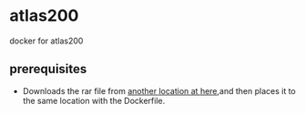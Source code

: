 # atlas200
docker for atlas200
## prerequisites 
* Downloads the rar file from [another location at here](https://github.com/Ascend/ascenddk-private/tree/master/B750SP05
),and then places it to the same location with the Dockerfile.
